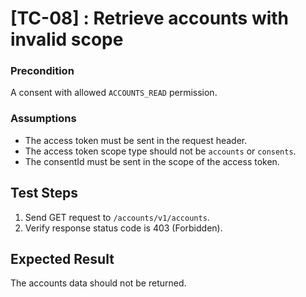 # [TC-08] : Retrieve accounts with invalid scope

### Precondition

A consent with allowed `ACCOUNTS_READ` permission.

### Assumptions

* The access token must be sent in the request header.
* The access token scope type should not be `accounts` or `consents`.
* The consentId must be sent in the scope of the access token.

## Test Steps

1. Send GET request to `/accounts/v1/accounts`.
2. Verify response status code is 403 (Forbidden).

## Expected Result

The accounts data should not be returned.